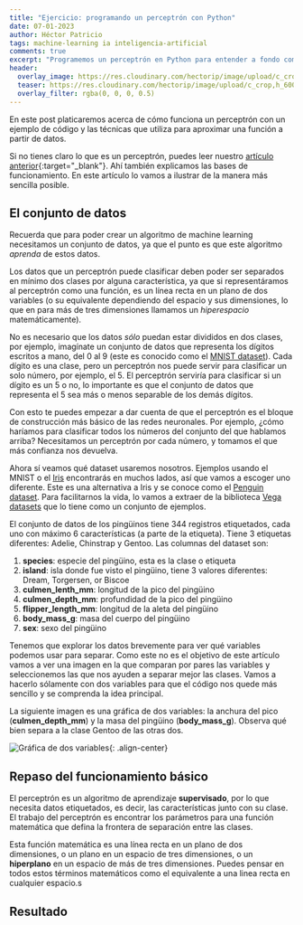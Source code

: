 ```yaml
---
title: "Ejercicio: programando un perceptrón con Python"
date: 07-01-2023
author: Héctor Patricio
tags: machine-learning ia inteligencia-artificial
comments: true
excerpt: "Programemos un perceptrón en Python para entender a fondo como funciona y poder construir sobre eso para temas más complejos."
header:
  overlay_image: https://res.cloudinary.com/hectorip/image/upload/c_crop,h_600,w_1200/v1673056123/DALL_E_2023-01-06_19.47.48_-_Perceptron_artistic_digital_paint_high_quality_detailed_wpoohz.png
  teaser: https://res.cloudinary.com/hectorip/image/upload/c_crop,h_600,w_300/v1673056123/DALL_E_2023-01-06_19.47.48_-_Perceptron_artistic_digital_paint_high_quality_detailed_wpoohz.png
  overlay_filter: rgba(0, 0, 0, 0.5)
---
```


En este post platicaremos acerca de cómo funciona un perceptrón con un ejemplo de código y las técnicas que utiliza para aproximar una función a partir de datos.

Si no tienes claro lo que es un perceptrón, puedes leer nuestro [artículo anterior](/2021/03/25/intro-a-machine-learning-entendiendo-perceptron.html){:target="_blank"}. Ahí también explicamos las bases de funcionamiento. En este artículo lo vamos a ilustrar de la manera más sencilla posible.

## El conjunto de datos

Recuerda que para poder crear un algoritmo de machine learning necesitamos un conjunto de datos, ya que el punto es que este algoritmo _aprenda_ de estos datos.

Los datos que un perceptrón puede clasificar deben poder ser separados en mínimo dos clases por alguna característica, ya que si representáramos al perceptrón como una función, es un línea recta en un plano de dos variables (o su equivalente dependiendo del espacio y sus dimensiones, lo que en para más de tres dimensiones llamamos un _hiperespacio_ matemáticamente).

No es necesario que los datos _sólo_ puedan estar divididos en dos clases, por ejemplo, imagínate un conjunto de datos que representa los dígitos escritos a mano, del 0 al 9 (este es conocido como el [MNIST dataset](https://www.tensorflow.org/datasets/catalog/mnist)). Cada dígito es una clase, pero un perceptrón nos puede servir para clasificar un solo número, por ejemplo, el 5. El perceptrón serviría para clasificar si un dígito es un 5 o no, lo importante es que el conjunto de datos que representa el 5 sea más o menos separable de los demás dígitos.

Con esto te puedes empezar a dar cuenta de que el perceptrón es el bloque de construcción más básico de las redes neuronales. Por ejemplo, ¿cómo haríamos para clasificar todos los números del conjunto del que hablamos arriba? Necesitamos un perceptrón por cada número, y tomamos el que más confianza nos devuelva.

Ahora sí veamos qué dataset usaremos nosotros. Ejemplos usando el MNIST o el [Iris](https://archive.ics.uci.edu/ml/datasets/iris) encontrarás en muchos lados, así que vamos a escoger uno diferente.
Este es una alternativa a Iris y se conoce como el [Penguin dataset](https://github.com/allisonhorst/palmerpenguins). Para facilitarnos la vida, lo vamos a extraer de la biblioteca [Vega datasets](https://vega.github.io/vega-datasets/) que lo tiene como un conjunto de ejemplos.

El conjunto de datos de los pingüinos tiene 344 registros etiquetados, cada uno con máximo 6 características (a parte de la etiqueta). Tiene 3 etiquetas diferentes: Adelie, Chinstrap y Gentoo. Las columnas del dataset son:

1. **species**: especie del pingüino, esta es la clase o etiqueta
2. **island**: isla donde fue visto el pingüino, tiene 3 valores diferentes: Dream, Torgersen, or Biscoe
3. **culmen_lenth_mm**: longitud de la pico del pingüino
4. **culmen_depth_mm**: profundidad de la pico del pingüino
5. **flipper_length_mm**: longitud de la aleta del pingüino
6. **body_mass_g**: masa del cuerpo del pingüino
7. **sex**: sexo del pingüino

Tenemos que explorar los datos brevemente para ver qué variables podemos usar para separar. Como este no es el objetivo de este artículo vamos a ver una imagen en la que comparan por pares las variables y seleccionemos las que nos ayuden a separar mejor las clases. Vamos a hacerlo sólamente con dos variables para que el código nos quede más sencillo y se comprenda la idea principal.

La siguiente imagen es una gráfica de dos variables: la anchura del pico (**culmen_depth_mm**) y la masa del pingüino (**body_mass_g**). Observa qué bien separa a la clase Gentoo de las otras dos.

![Gráfica de dos variables](https://res.cloudinary.com/hectorip/image/upload/c_scale,w_400/v1673052386/Screen_Shot_2023-01-06_at_18.46.10_kmbunq.png){: .align-center}

## Repaso del funcionamiento básico

El perceptrón es un algoritmo de aprendizaje **supervisado**, por lo que necesita datos etiquetados, es decir, las características junto con su clase. El trabajo del perceptrón es encontrar los parámetros para una función matemática que defina la frontera de separación entre las clases.

Esta función matemática es una línea recta en un plano de dos dimensiones, o un plano en un espacio de tres dimensiones, o un **hiperplano** en un espacio de más de tres dimensiones. Puedes pensar en todos estos términos matemáticos como el equivalente a una linea recta en cualquier espacio.s

## Resultado
